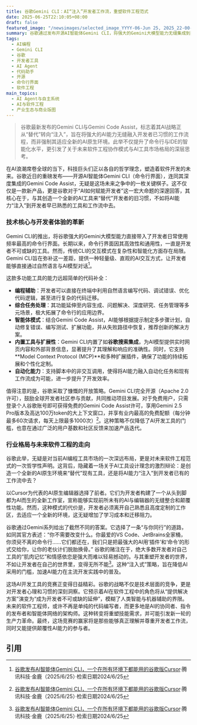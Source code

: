 ```yaml
---
title: 谷歌Gemini CLI：AI“注入”开发者工作流，重塑软件工程范式
date: 2025-06-25T22:10:05+08:00
draft: false
featured_image: "/newsimages/selected_image_YYYY-06-Jun 25, 2025_22-00-22-571.jpg"
summary: 谷歌通过发布开源AI智能体Gemini CLI，将强大的Gemini大模型能力无缝集成到开发者常用的命令行界面与IDE中，旨在通过“注入”而非“替代”的方式，赋能开发者。此举与AI原生编辑器如Cursor形成鲜明对比，展现了谷歌基于“开发者肌肉记忆”的策略，预示着AI在软件工程领域将扮演更加深入且无处不在的辅助角色，从而重塑未来的开发流程和工具生态。
tags: 
  - AI编程
  - Gemini CLI
  - 谷歌
  - 开发者工具
  - AI Agent
  - 代码助手
  - 开源
  - 命令行界面
  - 软件工程
main_topics: 
  - AI Agent与自主系统
  - AI与软件工程
  - 产业生态与商业版图
---
```


> 谷歌最新发布的Gemini CLI与Gemini Code Assist，标志着其AI战略正从“替代”转向“注入”，旨在将强大的AI能力无缝融入开发者已习惯的工作流程，而非强制其适应全新的AI原生环境。此举不仅提升了命令行与IDE的智能化水平，更引发了关于未来软件工程协作模式与AI工具市场格局的深层思考。

在AI浪潮席卷全球的当下，科技巨头们正以各自的哲学理念，塑造着软件开发的未来。谷歌近日的重磅发布——开源AI智能体Gemini CLI（命令行界面），连同其深度集成的Gemini Code Assist，无疑是这场未来之争中的一枚关键棋子。这不仅仅是一款新产品，更是谷歌对于“AI如何赋能开发者”这一宏大命题的深邃回答，其核心在于，与其创造一个全新的AI工具来“替代”开发者的旧习惯，不如将AI能力“注入”到开发者早已熟悉的工具和工作流中去。

### 技术核心与开发者体验的革新

Gemini CLI的推出，将谷歌强大的Gemini大模型能力直接带入了开发者日常使用频率最高的命令行界面。长期以来，命令行界面因其高效性和通用性，一直是开发者不可或缺的工具。然而，传统CLI的交互模式在复杂性和智能化方面存在局限。Gemini CLI旨在弥补这一差距，提供一种轻量级、直观的AI交互方式，让开发者能够直接通过自然语言与AI模型对话[^1]。

这款多功能工具的能力远超简单的代码补全：
*   **编程辅助**：开发者可以直接在终端中利用自然语言编写代码、调试错误、优化代码逻辑，甚至进行复杂的代码迁移。
*   **综合任务处理**：其功能延伸至内容生成、问题解决、深度研究、任务管理等多元场景，极大拓展了命令行的应用边界。
*   **智能体模式**：结合Gemini Code Assist，AI能够根据提示制定多步骤计划，自动修复错误、编写测试、扩展功能，并从失败路径中恢复，推荐创新的解决方案。
*   **内置工具与扩展性**：Gemini CLI内置了如**谷歌搜索集成**，为AI模型提供实时网页内容和外部背景信息，显著提升了其理解和响应的准确性。同时，它支持**Model Context Protocol (MCP)**和多种扩展插件，确保了功能的持续拓展和个性化定制。
*   **自动化能力**：支持脚本中的非交互调用，使得将AI能力融入自动化任务和现有工作流成为可能，进一步提升了开发效率。

值得注意的是，谷歌采取了慷慨的开放策略。Gemini CLI完全开源（Apache 2.0 许可），鼓励全球开发者社区参与贡献，共同推动项目发展。对于免费用户，只需登录个人谷歌账号即可获得免费的Gemini Code Assist许可，享用Gemini 2.5 Pro版本及高达100万token的大上下文窗口，并享有业内最高的免费配额（每分钟最多60次请求，每天上限最多1000次）[^1]。这种策略不仅降低了AI开发工具的门槛，也意在通过广泛的用户基数和社区反馈来加速产品迭代。

### 行业格局与未来软件工程的走向

谷歌此举，无疑是对当前AI编程工具市场的一次深远布局，更是对未来软件工程范式的一次哲学性声明。这背后，隐藏着一场关于AI工具设计理念的激烈辩论：是创造一个全新的AI原生环境来“替代”现有工具，还是将AI能力“注入”到开发者已有的工作流中去？

以Cursor为代表的AI原生编辑器选择了前者。它们为开发者构建了一个从头到脚都为AI而生的全新工作室，宣称能够实现前所未有的AI与编辑器的无缝整合和颠覆性功能。然而，这种模式的代价是，开发者必须离开自己熟悉且高度定制的工作区，去适应一个全新的环境，这无疑增加了学习成本和迁移阻力。

谷歌通过Gemini系列给出了截然不同的答案。它选择了一条“与你同行”的道路，如同其官方表述：“你不需要改变什么。你最爱的VS Code、JetBrains全家桶，你须臾不离的命令行……它们都还在，我们只是把最强大的AI用‘插件’和‘命令’的形式交给你，让你的老伙计们脱胎换骨。” 谷歌的赌注在于，绝大多数开发者对自己工具的“肌肉记忆”和情感依恋是强大而难以轻易撼动的。与其重塑开发者的世界，不如让开发者在自己的世界里，变得无所不能[^1]。这种“注入式”策略，旨在降低AI采用的门槛，加速AI能力在主流开发实践中的普及。

这场AI开发工具的竞赛正变得日益精彩。谷歌的战略不仅是技术层面的竞争，更是对开发者心理和习惯的深刻洞察。它预示着AI在软件工程中的角色将从“提供解决方案”演变为“成为开发者不可或缺的延伸”，模糊了人类智能与机器辅助的界限。未来的软件工程师，或许不再是单纯的代码编写者，而更多地是AI的协同者、指令的发布者和智能体网络的架构师。这种转变将重塑技能需求，并可能引发新一轮的生产力革命。最终，这场竞赛的赢家将是那些能够真正理解并尊重开发者工作流，同时又能提供颠覆性AI能力的参与者。

## 引用
[^1]: [谷歌发布AI智能体Gemini CLI，一个在所有环境下都能用的谷歌版Cursor](https://news.qq.com/rain/a/20250625A0703D00)·腾讯科技·金鹿（2025/6/25）·检索日期2024/6/25
